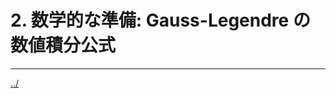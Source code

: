 $$
\newcommand{\bs}[1]{\boldsymbol{#1}}
\newcommand{\dfrac}[2]{\displaystyle\frac{\text{d}{#1}}{\text{d}{#2}}}
\newcommand{\ddfrac}[2]{\displaystyle\frac{\text{d}^2{#1}}{\text{d}{#2}^2}}
$$

# 2. 数学的な準備: Gauss-Legendre の数値積分公式

---

[../](../index.html)
